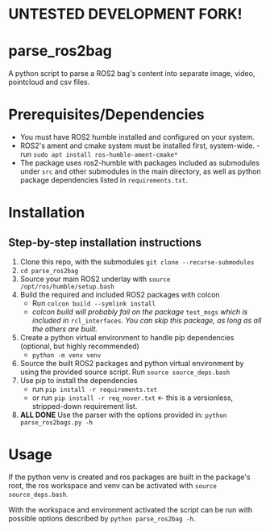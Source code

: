 # UNTESTED DEVELOPMENT FORK!
# parse_ros2bag
A python script to parse a ROS2 bag's content into separate image, video, pointcloud and csv files.

# Prerequisites/Dependencies
- You must have ROS2 humble installed and configured on your system.
- ROS2's ament and cmake system must be installed first, system-wide.
	-run `sudo apt install ros-humble-ament-cmake*`
- The package uses ros2-humble with packages included as submodules under `src` and other submodules in the main directory, as well as python package dependencies listed in `requirements.txt`.

# Installation

## Step-by-step installation instructions
1. Clone this repo, with the submodules `git clone --recurse-submodules`
2. `cd parse_ros2bag`
3. Source your main ROS2 underlay with `source /opt/ros/humble/setup.bash`
4. Build the required and included ROS2 packages with colcon
	- Run `colcon build --symlink install`
	- _colcon build will probably fail on the package_ `test_msgs` _which is included in_ `rcl_interfaces`_. You can skip this package, as long as all the others are built._
5. Create a python virtual environment to handle pip dependencies (optional, but highly recommended)
	- `python -m venv venv`
6. Source the built ROS2 packages and python virtual environment by using the provided source script. Run `source source_deps.bash`
7. Use pip to install the dependencies
	- run `pip install -r requirements.txt`
	- or run `pip install -r req_nover.txt` <- this is a versionless, stripped-down requirement list.
8. **ALL DONE** Use the parser with the options provided in: `python parse_ros2bags.py -h`

# Usage
If the python venv is created and ros packages are built in the package's root, the ros workspace and venv can be activated with `source source_deps.bash`.

With the workspace and environment activated the script can be run with possible options described by `python parse_ros2bag -h`.
